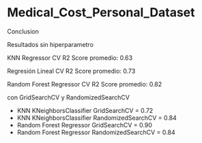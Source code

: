 # Medical_Cost_Personal_Dataset

Conclusion 

Resultados sin hiperparametro

KNN Regressor
CV R2 Score promedio: 0.63


Regresión Lineal
CV R2 Score promedio: 0.73


Random Forest Regressor
CV R2 Score promedio: 0.82



con GridSearchCV y RandomizedSearchCV

* KNN  KNeighborsClassifier GridSearchCV =  0.72
* KNN KNeighborsClassifier RandomizedSearchCV = 0.84
* Random Forest Regressor GridSearchCV = 0.90
* Random Forest Regressor RandomizedSearchCV = 0.84
